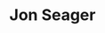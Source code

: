---
avatar: /images/people/jon-seager.jpg
avatar_small: null
bio: I’m a technical leader and software engineer working for Canonical as VP Engineering.
homepage: https://jnsgr.uk/
instagram: null
linkedin: null
title: Jon Seager
twitter: null
type: guest
username: jon-seager
youtube: null
---